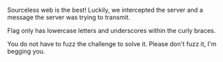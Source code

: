 Sourceless web is the best! Luckily, we intercepted the server and a message the server was trying to transmit.

Flag only has lowercase letters and underscores within the curly braces.

You do not have to fuzz the challenge to solve it. Please don't fuzz it, I'm begging you.
